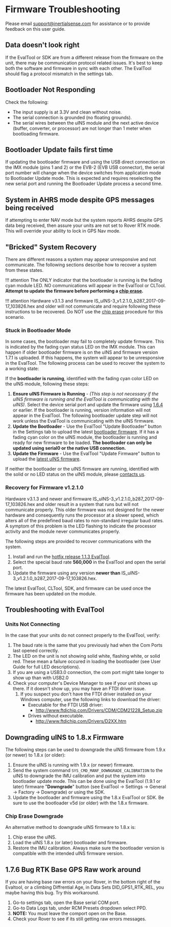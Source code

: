 # Firmware Troubleshooting

Please email [support@inertialsense.com](mailto:support@inertialsense.com) for assistance or to provide feedback on this user guide.

## Data doesn't look right
If the EvalTool or SDK are from a different release from the firmware on the unit, there may be communication protocol related issues. It's best to keep both the software and firmware in sync with each other. The EvalTool should flag a protocol mismatch in the settings tab.

## Bootloader Not Responding
Check the following:

- The input supply is at 3.3V and clean without noise.
- The serial connection is grounded (no floating grounds).
- The serial wires between the uINS module and the next active device (buffer, converter, or processor) are not longer than 1 meter when bootloading firmware.

## Bootloader Update fails first time

If updating the bootloader firmware and using the USB direct connection on the IMX module (pins 1 and 2) or the EVB-2 (EVB USB connector), the serial port number will change when the device switches from application mode to Bootloader Update mode.  This is expected and requires reselecting the new serial port and running the Bootloader Update process a second time. 

## System in AHRS mode despite GPS messages being received

If attempting to enter NAV mode but the system reports AHRS despite GPS data beig received, then assure your units are not set to Rover RTK mode. This will override your ability to lock in GPS Nav mode.


## "Bricked" System Recovery
There are different reasons a system may appear unresponsive and not communicate.  The following sections describe how to recover a system from these states.  

!!! attention
    The ONLY indicator that the bootloader is running is the fading cyan module LED.  NO communications will appear in the EvalTool or CLTool.  **Attempt to update the firmware before performing a [chip erase](chip_erase).**

!!! attention
    Hardware v3.1.3 and firmware IS_uINS-3_v1.2.1.0_b287_2017-09-17_103826.hex and older will not communicate and require following these instructions to be recovered. Do NOT use the [chip erase](chip_erase) procedure for this scenario.

### Stuck in Bootloader Mode

In some cases, the bootloader may fail to completely update firmware.  This is indicated by the fading cyan status LED on the IMX module.  This can happen if older bootloader firmware is on the uINS and firmware version 1.7.1 is uploaded.  If this happens, the system will appear to be unresponsive in the EvalTool.  The following process can be used to recover the system to a working state:

If the **bootloader is running**, identified with the fading cyan color LED on the uINS module, following these steps:

1. **Ensure uINS Firmware is Running** - *(This step is not necessary if the uINS firmware is running and the EvalTool is communicating with the uINS)*.  Select the device serial port and update the firmware using [1.6.4](https://github.com/inertialsense/InertialSenseSDK/releases/tag/1.6.4) or earlier.  If the bootloader is running, version information will not appear in the EvalTool.  The following bootloader update step will not work unless the EvalTool is communicating with the uINS firmware.
2. **Update the Bootloader** - Use the EvalTool "Update Bootloader" button in the Settings tab to upload the latest [bootloader firmware](https://github.com/inertialsense/InertialSenseSDK/releases/tag/bootloader).  If it has a fading cyan color on the uINS module, the bootloader is running and ready for new firmware to be loaded. **The bootloader can only be updated using serial0 or the native USB connection.**
3. **Update the Firmware** - Use the EvalTool "Update Firmware" button to upload the [latest uINS firmware](https://github.com/inertialsense/InertialSenseSDK/releases).

If neither the bootloader or the uINS firmware are running, identified with the solid or no LED status on the uINS module, please [contacts us](mailto:support@inertialsense.com).

### Recovery for Firmware v1.2.1.0

Hardware v3.1.3 and newer and firmware IS_uINS-3_v1.2.1.0_b287_2017-09-17_103826.hex and older result in a system that runs but will not communicate properly.  This older firmware was not designed for the newer hardware and consequently runs the processor at a slower speed, which alters all of the predefined baud rates to non-standard irregular baud rates.  A symptom of this problem is the LED flashing to indicate the processor activity and the module never communicates properly. 

The following steps are provided to recover communications with the system. 

1. Install and run the [hotfix release 1.1.3 EvalTool](https://github.com/inertialsense/InertialSenseSDK/releases/download/1.1.3/EvalTool.Installer.r1.1.3.2018-06-08.221942.exe).  
2. Select the special baud rate **560,000** in the EvalTool and open the serial port.
3. Update the firmware using any version **newer than** IS_uINS-3_v1.2.1.0_b287_2017-09-17_103826.hex.

The latest EvalTool, CLTool, SDK, and firmware can be used once the firmware has been updated on the module.

## Troubleshooting with EvalTool

### Units Not Connecting

In the case that your units do not connect properly to the EvalTool, verify:

1. The baud rate is the same that you previously had when the Com Ports last opened correctly.
2. The LED on the unit is not showing solid white, flashing white, or solid red. These mean a failure occured in loading the bootloader (see User Guide for full LED descriptions).
3. If you are using a USB3.0 connection, the com port might take longer to show up than with USB2.0
4. Check your computer's Device Manager to see if your unit shows up there. If it doesn't show up, you may have an FTDI driver issue.
   1. If you suspect you don't have the FTDI driver installed on your Windows computer, use the following links to download the driver:
      - Executable for the FTDI USB driver:
        - http://www.ftdichip.com/Drivers/CDM/CDM21228_Setup.zip
      - Drives without executable.
        - http://www.ftdichip.com/Drivers/D2XX.htm

## Downgrading uINS to 1.8.x Firmware

The following steps can be used to downgrade the uINS firmware from 1.9.x (or newer) to 1.8.x (or older):

1. Ensure the uINS is running with 1.9.x (or newer) firmware. 
2. Send the system command `SYS_CMD_MANF_DOWNGRADE_CALIBRATION` to the uINS to downgrade the IMU calibration and put the system into bootloader update mode.  This can be done using the EvalTool (1.9.1 or later) firmware "**Downgrade**" button (see EvalTool -> Settings -> General -> Factory -> Downgrade) or using the SDK.
3. Update the bootloader and firmware using the 1.8.x EvalTool or SDK.  Be sure to use the bootloader v5d (or older) with the 1.8.x firmware. 

### Chip Erase Downgrade

An alternative method to downgrade uINS firmware to 1.8.x is: 

1. Chip erase the uINS.
2. Load the uINS 1.8.x (or later) bootloader and firmware.
3. Restore the IMU calibration.  Always make sure the bootloader version is compatible with the intended uINS firmware version.

## 1.7.6 Bug RTK Base GPS Raw work around

If you are having base raw errors on your Rover, in the bottom right of the Evaltool, or a climbing Diffrential Age, in Data Sets DID_GPS1_RTK_REL, you maybe having this bug. Try this workaround.

1. Go-to settings tab, open the Base serial COM port.
2. Go-to Data Logs tab, under RCM Presets dropdown select PPD.
3. **NOTE:** You must leave the comport open on the Base.
4. Check your Rover to see if its still getting raw errors messages.

